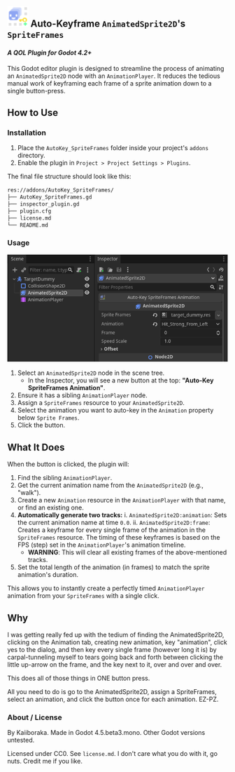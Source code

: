 ## <img width="48" height="48" alt="AutoKey_AnimatedSpriteFrames" src="addons/AutoKey_SpriteFrames/icon.svg" /> Auto-Keyframe `AnimatedSprite2D`'s `SpriteFrames` 

#### *A QOL Plugin for Godot 4.2+*

This Godot editor plugin is designed to streamline the process of animating an `AnimatedSprite2D` node with an `AnimationPlayer`. It reduces the tedious manual work of keyframing each frame of a sprite animation down to a single button-press.


## How to Use

### Installation

1. Place the `AutoKey_SpriteFrames` folder inside your project's `addons` directory.
2. Enable the plugin in `Project > Project Settings > Plugins`.

The final file structure should look like this:
```
res://addons/AutoKey_SpriteFrames/
├── AutoKey_SpriteFrames.gd
├── inspector_plugin.gd
├── plugin.cfg
├── license.md
└── README.md
```

### Usage

![alt text][screenshot]

[screenshot]: Button_screenshot.png "Custom button screenshot"

1.  Select an `AnimatedSprite2D` node in the scene tree. 
	- In the Inspector, you will see a new button at the top: **"Auto-Key SpriteFrames Animation"**.
2.  Ensure it has a sibling `AnimationPlayer` node.
3.  Assign a `SpriteFrames` resource to your `AnimatedSprite2D`.
4.  Select the animation you want to auto-key in the `Animation` property below `Sprite Frames`.
5.  Click the button.


## What It Does

When the button is clicked, the plugin will:

1.   Find the sibling `AnimationPlayer`.
2.   Get the current animation name from the `AnimatedSprite2D` (e.g., "walk").
3.   Create a new `Animation` resource in the `AnimationPlayer` with that name, or find an existing one.
4.   **Automatically generate two tracks:**
		i.   `AnimatedSprite2D:animation`: Sets the current animation name at time `0.0`.
		ii.   `AnimatedSprite2D:frame`: Creates a keyframe for every single frame of the animation in the `SpriteFrames` resource. The timing of these keyframes is based on the FPS (step) set in the `AnimationPlayer`'s animation timeline.
		*   **WARNING**: This will clear all existing frames of the above-mentioned tracks.
5.   Set the total length of the animation (in frames) to match the sprite animation's duration.

This allows you to instantly create a perfectly timed `AnimationPlayer` animation from your `SpriteFrames` with a single click.


## Why

I was getting really fed up with the tedium of finding the AnimatedSprite2D, clicking on the Animation tab, creating new animation, key "animation", click yes to the dialog, and then key every single frame (however long it is) by carpal-tunneling myself to tears going back and forth between clicking the little up-arrow on the frame, and the key next to it, over and over and over.

This does all of those things in ONE button press. 

All you need to do is go to the AnimatedSprite2D, assign a SpriteFrames, select an animation, and click the button once for each animation. EZ-PZ.


### About / License

By Kaiiboraka. Made in Godot 4.5.beta3.mono. Other Godot versions untested.

Licensed under CC0. See `license.md`. I don't care what you do with it, go nuts. Credit me if you like.
